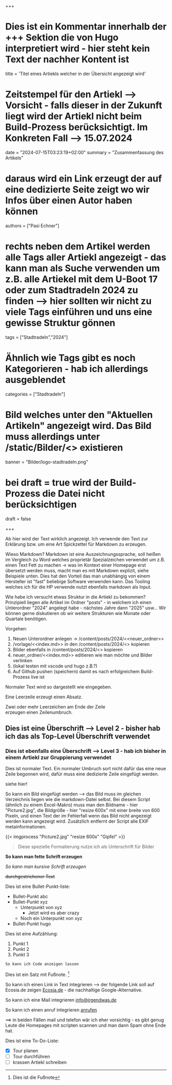 +++
# Dies ist ein Kommentar innerhalb der +++ Sektion die von Hugo interpretiert wird - hier steht kein Text der nachher Kontent ist

title = 'Titel eines Artiekls welcher in der Übersicht angezeigt wird'
# Zeitstempel für den Artiekl --> Vorsicht - falls dieser in der Zukunft liegt wird der Artiekl nicht beim Build-Prozess berücksichtigt. Im Konkreten Fall --> 15.07.2024
date = "2024-07-15T03:23:19+02:00"
summary = "Zusammenfassung des Artikels"
# daraus wird ein Link erzeugt der auf eine dedizierte Seite zeigt wo wir Infos über einen Autor haben können
authors = ["Pasi Echner"]
# rechts neben dem Artikel werden alle Tags aller Artiekl angezeigt - das kann man als Suche verwenden um z.B. alle Artiekel mit dem U-Boot 17 oder zum Stadtradeln 2024 zu finden --> hier sollten wir nicht zu viele Tags einführen und uns eine gewisse Struktur gönnen
tags = ["Stadtradeln","2024"]
# Ähnlich wie Tags gibt es noch Kategorieren - hab ich allerdings ausgeblendet
categories = ["Stadtradeln"]

# Bild welches unter den "Aktuellen Artikeln" angezeigt wird. Das Bild muss allerdings unter /static/Bilder/<<bild>> existieren
banner = "Bilder/logo-stadtradeln.png"
# bei draft = true wird der Build-Prozess die Datei nicht berücksichtigen
draft = false

+++

Ab hier wird der Text wirklich angezeigt. Ich verwende den Text zur Erklärung bzw. um eine Art Spickzettel für Markdown zu erzeugen.

Wieso Markdown? Markdown ist eine Auszeichnungssprache, soll heißen im Vergleich zu Word welches proprietär Spezialzeichen verwendet um z.B. einen Text Fett zu machen -> was im Kontext einer Homepage erst übersetzt werden muss, macht man es mit Markdown explizit, siehe Beispiele unten. Dies hat den Vorteil das man unabhängig von einem Hersteller ist "fast" beliebige Software verwenden kann. Das Tooling welches ich für die HP verwende nutzt ebenfalls markdown als Input.

Wie habe ich versucht etwas Struktur in die Artiekl zu bekommen?  
Prinzipiell liegen alle Artikel im Ordner "posts" - in welchem ich einen Unterordner "2024" angelegt habe - nächstes Jahre dann "2025" usw... Wir können gerne diskutieren ob wir weitere Strukturen wie Monate oder Quartale benötigen.

Vorgehen:

1. Neuen Unterordner anlegen -> /content/posts/2024/<<neuer_ordner>>
2. /vorlage/<<index.md>> in den /content/posts/2024/<<neuen ordner>> kopieren
3. Bilder ebenfalls in /content/posts/2024/<<neuen ordner>> kopieren
4. neuer_ordner/<<index.md>> editieren wie man möchte und Bilder verlinken
5. (lokal testen mit vscode und hugo z.B.?)
6. Auf Github pushen (speichern) damit es nach erfolgreichem Build-Prozess live ist

Normaler Text wird so dargestellt wie eingegeben.

Eine Leerzeile erzeugt einen Absatz.

Zwei oder mehr Leerzeichen am Ende der Zeile  
erzeugen einen Zeilenumbruch.

## Dies ist eine Überschrift --> Level 2 - bisher hab ich das als Top-Level Überschrift verwendet

### Dies ist ebenfalls eine Überschrift --> Level 3 - hab ich bisher in einem Artiekl zur Gruppierung verwendet

Dies ist normaler Text.
Ein normaler Umbruch sort nicht dafür das eine neue Zeile begonnen wird, dafür muss eine dedizierte Zeile eingefügt werden. 

siehe hier!

So kann ein Bild eingefügt werden --> das Bild muss im gleichen Verzeichnis liegen wie die markdown-Datei selbst. Bei diesem Script (ähnlich zu einem Excel-Makro) muss man den Bildname - hier "Picture2.jpg", die Bildgröße - hier "resize 600x" mit einer breite von 600 Pixeln, und einen Text der im Fehlerfall wenn das Bild nicht angezeigt werden kann angezeigt wird. Zusätzlich entfernt der Script alle EXIF metainformationen.

{{< imgprocess "Picture2.jpg" "resize 600x" "Gipfel" >}}

> Diese spezielle Formatierung nutze ich als Unterschrift für Bilder

**So kann man fette Schrift erzeugen**

*So kann man kursive Schrift erzeugen*

~~durchgestrichener Text~~

Dies ist eine Bullet-Punkt-liste:

- Bullet-Punkt abc
- Bullet-Punkt xyz
  - Unterpunkt von xyz
    - Jetzt wird es aber crazy
  - Noch ein Unterpunkt von xyz
- Bullet-Punkt hugo

Dies ist eine Aufzählung:

1. Punkt 1
2. Punkt 2
3. Punkt 3

`So kann ich Code anzeigen lassen`

Dies ist ein Satz mit Fußnote. [^1]

So kann ich einen Link in Text integrieren --> der folgende Link soll auf Ecosia.de zeigen [Ecosia.de](https://www.ecosia.de) - die nachhaltige Google-Alternative.

So kann ich eine Mail integrieren [info@irgendwas.de](mailto:info@irgendwas.de)

So kann ich einen anruf integrieren [anrufen](tel:+490151123456789)

==> in beiden Fällen mail und telefon wär ich eher vorsichtig - es gibt genug Leute die Homepages mit scripten scannen und man dann Spam ohne Ende hat. 

[^1]: Dies ist die Fußnote

Dies ist eine To-Do-Liste:

- [x] Tour planen
- [ ] Tour durchführen
- [ ] krassen Artiekl schreiben
